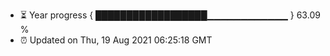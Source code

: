 - ⏳ Year progress { ██████████████████▁▁▁▁▁▁▁▁▁▁▁▁ } 63.09 %
- ⏰ Updated on Thu, 19 Aug 2021 06:25:18 GMT

